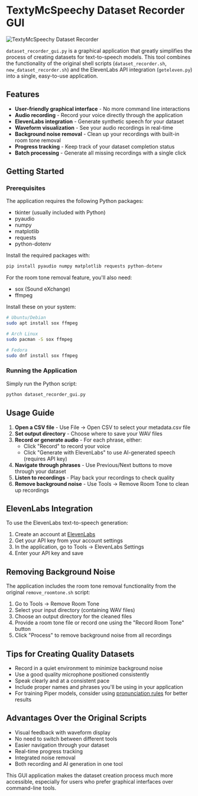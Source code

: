 # TextyMcSpeechy Dataset Recorder GUI

![TextyMcSpeechy Dataset Recorder](https://github.com/user-attachments/assets/8f68fa74-c36a-4105-af9b-1ab05f3e90b6)

`dataset_recorder_gui.py` is a graphical application that greatly simplifies the process of creating datasets for text-to-speech models. This tool combines the functionality of the original shell scripts (`dataset_recorder.sh`, `new_dataset_recorder.sh`) and the ElevenLabs API integration (`geteleven.py`) into a single, easy-to-use application.

## Features

- **User-friendly graphical interface** - No more command line interactions
- **Audio recording** - Record your voice directly through the application
- **ElevenLabs integration** - Generate synthetic speech for your dataset
- **Waveform visualization** - See your audio recordings in real-time
- **Background noise removal** - Clean up your recordings with built-in room tone removal
- **Progress tracking** - Keep track of your dataset completion status
- **Batch processing** - Generate all missing recordings with a single click

## Getting Started

### Prerequisites

The application requires the following Python packages:
- tkinter (usually included with Python)
- pyaudio
- numpy
- matplotlib
- requests
- python-dotenv

Install the required packages with:

```bash
pip install pyaudio numpy matplotlib requests python-dotenv
```

For the room tone removal feature, you'll also need:
- sox (Sound eXchange)
- ffmpeg

Install these on your system:

```bash
# Ubuntu/Debian
sudo apt install sox ffmpeg

# Arch Linux
sudo pacman -S sox ffmpeg

# Fedora
sudo dnf install sox ffmpeg
```

### Running the Application

Simply run the Python script:

```bash
python dataset_recorder_gui.py
```

## Usage Guide

1. **Open a CSV file** - Use File → Open CSV to select your metadata.csv file
2. **Set output directory** - Choose where to save your WAV files
3. **Record or generate audio** - For each phrase, either:
   - Click "Record" to record your voice
   - Click "Generate with ElevenLabs" to use AI-generated speech (requires API key)
4. **Navigate through phrases** - Use Previous/Next buttons to move through your dataset
5. **Listen to recordings** - Play back your recordings to check quality
6. **Remove background noise** - Use Tools → Remove Room Tone to clean up recordings

## ElevenLabs Integration

To use the ElevenLabs text-to-speech generation:

1. Create an account at [ElevenLabs](https://elevenlabs.io/)
2. Get your API key from your account settings
3. In the application, go to Tools → ElevenLabs Settings
4. Enter your API key and save

## Removing Background Noise

The application includes the room tone removal functionality from the original `remove_roomtone.sh` script:

1. Go to Tools → Remove Room Tone
2. Select your input directory (containing WAV files)
3. Choose an output directory for the cleaned files
4. Provide a room tone file or record one using the "Record Room Tone" button
5. Click "Process" to remove background noise from all recordings

## Tips for Creating Quality Datasets

- Record in a quiet environment to minimize background noise
- Use a good quality microphone positioned consistently
- Speak clearly and at a consistent pace
- Include proper names and phrases you'll be using in your application
- For training Piper models, consider using [pronunciation rules](docs/altering_pronunciation.md) for better results

## Advantages Over the Original Scripts

- Visual feedback with waveform display
- No need to switch between different tools
- Easier navigation through your dataset
- Real-time progress tracking
- Integrated noise removal
- Both recording and AI generation in one tool

This GUI application makes the dataset creation process much more accessible, especially for users who prefer graphical interfaces over command-line tools.
